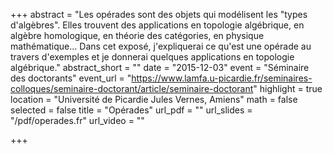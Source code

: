 +++
abstract = "Les opérades sont des objets qui modélisent les \"types d'algèbres\". Elles trouvent des applications  en topologie algébrique, en algèbre homologique, en théorie des catégories, en physique mathématique... Dans cet exposé, j'expliquerai ce qu'est une opérade au travers d'exemples et je donnerai quelques applications en topologie algébrique."
abstract_short = ""
date = "2015-12-03"
event = "Séminaire des doctorants"
event_url = "https://www.lamfa.u-picardie.fr/seminaires-colloques/seminaire-doctorant/article/seminaire-doctorant"
highlight = true
location = "Université de Picardie Jules Vernes, Amiens"
math = false
selected = false
title = "Opérades"
url_pdf = ""
url_slides = "/pdf/operades.fr"
url_video = ""

+++
